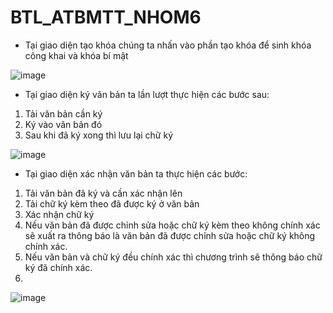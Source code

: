 # BTL_ATBMTT_NHOM6
- Tại giao diện tạo khóa chúng ta nhấn vào phần tạo khóa để sinh khóa công khai và khóa bí mật
  
![image](https://github.com/manhvann/BTL_ATBMTT_NHOM6/assets/108862213/e8a6e187-76df-4bc8-8c07-0ebcad83b9b8)

- Tại giao diện ký văn bản ta lần lượt thực hiện các bước sau:
1. Tải văn bản cần ký
2. Ký vào văn bản đó
3. Sau khi đã ký xong thì lưu lại chữ ký
   
![image](https://github.com/manhvann/BTL_ATBMTT_NHOM6/assets/108862213/00dac085-92d2-4569-8d26-9ad97be09934)

- Tại giao diện xác nhận văn bản ta thực hiện các bước:
1. Tải văn bản đã ký và cần xác nhận lên
2. Tải chữ ký kèm theo đã được ký ở văn bản
3. Xác nhận chữ ký
4. Nếu văn bản đã được chỉnh sửa hoặc chữ ký kèm theo không chính xác sẽ xuất ra thông báo là văn bản đã được chỉnh sửa hoặc chữ ký không chính xác.
5. Nếu văn bản và chữ ký đều chính xác thì chương trình sẽ thông báo chữ ký đã chính xác.
6. 
![image](https://github.com/manhvann/BTL_ATBMTT_NHOM6/assets/108862213/2fc7801c-8814-419a-aa9c-ae4d95a01f04)


